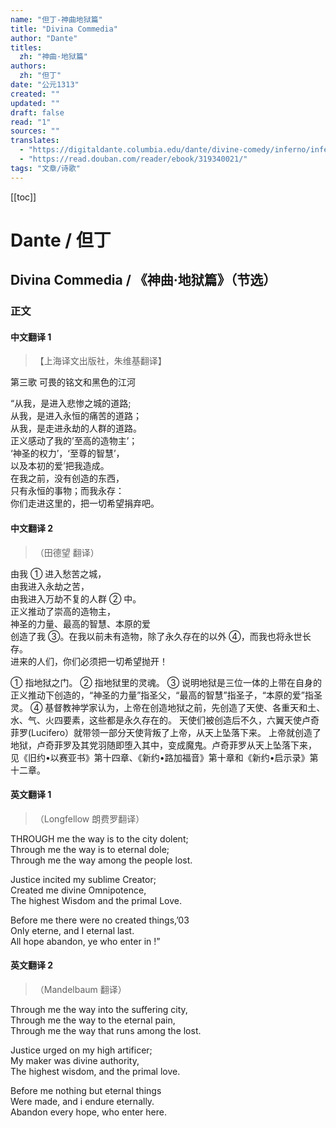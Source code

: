 ```yaml
---
name: "但丁-神曲地狱篇"
title: "Divina Commedia"
author: "Dante"
titles: 
  zh: "神曲·地狱篇"
authors: 
  zh: "但丁"
date: "公元1313"
created: ""
updated: ""
draft: false
read: "1"
sources: ""
translates: 
  - "https://digitaldante.columbia.edu/dante/divine-comedy/inferno/inferno-3/"
  - "https://read.douban.com/reader/ebook/319340021/"
tags: "文章/诗歌"
---
```


[[toc]]

# Dante / 但丁

## Divina Commedia / 《神曲·地狱篇》（节选）

### 正文

<!-- tabs:start -->

#### **中文翻译 1**

> 【上海译文出版社，朱维基翻译】

第三歌 可畏的铭文和黑色的江河

“从我，是进入悲惨之城的道路;  
从我，是进入永恒的痛苦的道路；  
从我，是走进永劫的人群的道路。  
正义感动了我的’至高的造物主’；  
‘神圣的权力’，‘至尊的智慧’，  
以及本初的爱’把我造成。  
在我之前，没有创造的东西，  
只有永恒的事物；而我永存：  
你们走进这里的，把一切希望捐弃吧。  

#### **中文翻译 2**

> （田德望 翻译）

由我 ① 进入愁苦之城，  
由我进入永劫之苦，  
由我进入万劫不复的人群 ② 中。  
正义推动了崇高的造物主，  
神圣的力量、最高的智慧、本原的爱  
创造了我 ③。在我以前未有造物，除了永久存在的以外 ④，而我也将永世长存。  
进来的人们，你们必须把一切希望抛开！  

① 指地狱之门。
② 指地狱里的灵魂。
③ 说明地狱是三位一体的上带在自身的正义推动下创造的，“神圣的力量”指圣父，“最高的智慧”指圣子，“本原的爱”指圣灵。
④ 基督教神学家认为，上帝在创造地狱之前，先创造了天使、各重天和土、水、气、火四要素，这些都是永久存在的。
天使们被创造后不久，六翼天使卢奇菲罗(Lucifero）就带领一部分天使背叛了上帝，从天上坠落下来。
上帝就创造了地狱，卢奇菲罗及其党羽随即堕入其中，变成魔鬼。卢奇菲罗从天上坠落下来，
见《旧约•以赛亚书》第十四章、《新约•路加福音》第十章和《新约•启示录》第十二章。

#### **英文翻译 1**

> （Longfellow 朗费罗翻译）

THROUGH me the way is to the city dolent;  
Through me the way is to eternal dole;  
Through me the way among the people lost.  

Justice incited my sublime Creator;  
Created me divine Omnipotence,  
The highest Wisdom and the primal Love.  

Before me there were no created things,’03  
Only eterne, and I eternal last.  
All hope abandon, ye who enter in !”  

#### **英文翻译 2**

> （Mandelbaum 翻译）

Through me the way into the suffering city,  
Through me the way to the eternal pain,  
Through me the way that runs among the lost.  

Justice urged on my high artificer;  
My maker was divine authority,  
The highest wisdom, and the primal love.  

Before me nothing but eternal things  
Were made, and i endure eternally.  
Abandon every hope, who enter here.  

<!-- tabs:end -->
